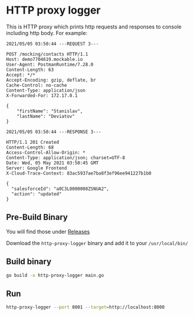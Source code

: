 # HTTP proxy logger

This is HTTP proxy which prints http requests and responses to console including http body.
For example:

```log
2021/05/05 03:50:44 ---REQUEST 3---

POST /mocking/contacts HTTP/1.1
Host: demo7704619.mockable.io
User-Agent: PostmanRuntime/7.28.0
Content-Length: 63
Accept: */*
Accept-Encoding: gzip, deflate, br
Cache-Control: no-cache
Content-Type: application/json
X-Forwarded-For: 172.17.0.1

{
    "firstName": "Stanislav",
    "lastName": "Deviatov"
}

2021/05/05 03:50:44 ---RESPONSE 3---

HTTP/1.1 201 Created
Content-Length: 68
Access-Control-Allow-Origin: *
Content-Type: application/json; charset=UTF-8
Date: Wed, 05 May 2021 03:50:45 GMT
Server: Google Frontend
X-Cloud-Trace-Context: 83ac5937ae7ba8f3ef96ee941227b1b0

{
  "salesforceId": "a0C3L0000008ZSNUA2",
  "action": "updated"
}
```

## Pre-Build Binary

You will find those under [Releases](https://github.com/lil5/http-proxy-logger/releases)

Download the `http-proxy-logger` binary and add it to your `/usr/local/bin/`

## Build binary

```sh
go build -o http-proxy-logger main.go
```

## Run

```sh
http-proxy-logger --port 8001 --target=http://localhost:8000
```
